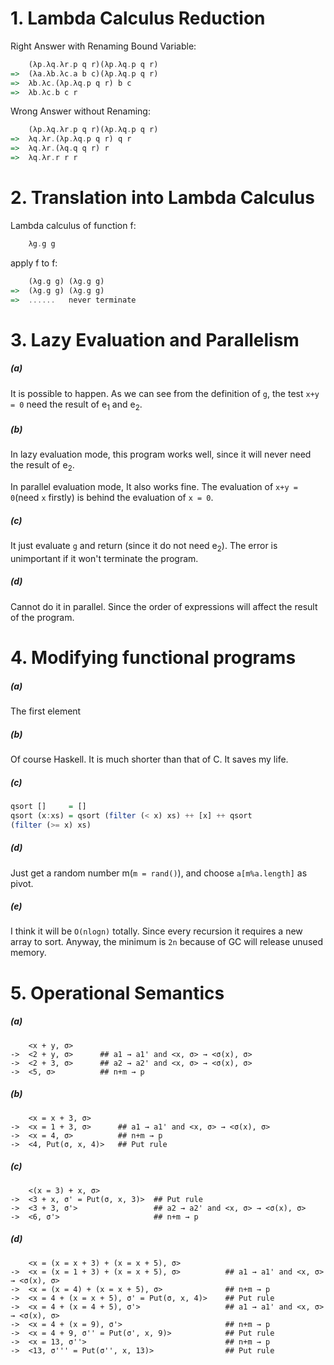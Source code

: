 
# 1. Lambda Calculus Reduction

Right Answer with Renaming Bound Variable:

```haskell
    (λp.λq.λr.p q r)(λp.λq.p q r)
=>  (λa.λb.λc.a b c)(λp.λq.p q r)
=>  λb.λc.(λp.λq.p q r) b c
=>  λb.λc.b c r
```

Wrong Answer without Renaming:

```haskell
    (λp.λq.λr.p q r)(λp.λq.p q r)
=>  λq.λr.(λp.λq.p q r) q r
=>  λq.λr.(λq.q q r) r
=>  λq.λr.r r r
```

# 2. Translation into Lambda Calculus

Lambda calculus of function f:

```haskell
    λg.g g
```

apply f to f:

```haskell
    (λg.g g) (λg.g g)
=>  (λg.g g) (λg.g g)
=>  ......   never terminate
```

# 3. Lazy Evaluation and Parallelism

##### (a)

It is possible to happen. As we can see from the definition of `g`, the test `x+y = 0` need the result of e<sub>1</sub> and e<sub>2</sub>.

##### (b)

In lazy evaluation mode, this program works well, since it will never need the result of e<sub>2</sub>.

In parallel evaluation mode, It also works fine. The evaluation of `x+y = 0`(need `x` firstly) is behind the evaluation of `x = 0`.

##### (c)

It just evaluate `g` and return (since it do not need e<sub>2</sub>). The error is unimportant if it won't terminate the program.

##### (d)

Cannot do it in parallel. Since the order of expressions will affect the result of the program.

# 4. Modifying functional programs

##### (a)

The first element

##### (b)

Of course Haskell. It is much shorter than that of C. It saves my life.

##### (c)

```haskell
qsort []     = []
qsort (x:xs) = qsort (filter (< x) xs) ++ [x] ++ qsort
(filter (>= x) xs)
```

##### (d)

Just get a random number m(`m = rand()`), and choose `a[m%a.length]` as pivot.

##### (e)

I think it will be `O(nlogn)` totally. Since every recursion it requires a new array to sort.
Anyway, the minimum is `2n` because of GC will release unused memory.

# 5. Operational Semantics

##### (a)

```
    <x + y, σ>
->  <2 + y, σ>      ## a1 → a1' and <x, σ> → <σ(x), σ>
->  <2 + 3, σ>      ## a2 → a2' and <x, σ> → <σ(x), σ>
->  <5, σ>          ## n+m → p
```

##### (b)

```
    <x = x + 3, σ>
->  <x = 1 + 3, σ>      ## a1 → a1' and <x, σ> → <σ(x), σ>
->  <x = 4, σ>          ## n+m → p
->  <4, Put(σ, x, 4)>   ## Put rule
```

##### (c)

```
    <(x = 3) + x, σ>
->  <3 + x, σ' = Put(σ, x, 3)>  ## Put rule
->  <3 + 3, σ'>                 ## a2 → a2' and <x, σ> → <σ(x), σ>
->  <6, σ'>                     ## n+m → p
```

##### (d)

```
    <x = (x = x + 3) + (x = x + 5), σ>
->  <x = (x = 1 + 3) + (x = x + 5), σ>          ## a1 → a1' and <x, σ> → <σ(x), σ>
->  <x = (x = 4) + (x = x + 5), σ>              ## n+m → p
->  <x = 4 + (x = x + 5), σ' = Put(σ, x, 4)>    ## Put rule
->  <x = 4 + (x = 4 + 5), σ'>                   ## a1 → a1' and <x, σ> → <σ(x), σ>
->  <x = 4 + (x = 9), σ'>                       ## n+m → p
->  <x = 4 + 9, σ'' = Put(σ', x, 9)>            ## Put rule
->  <x = 13, σ''>                               ## n+m → p
->  <13, σ''' = Put(σ'', x, 13)>                ## Put rule
```